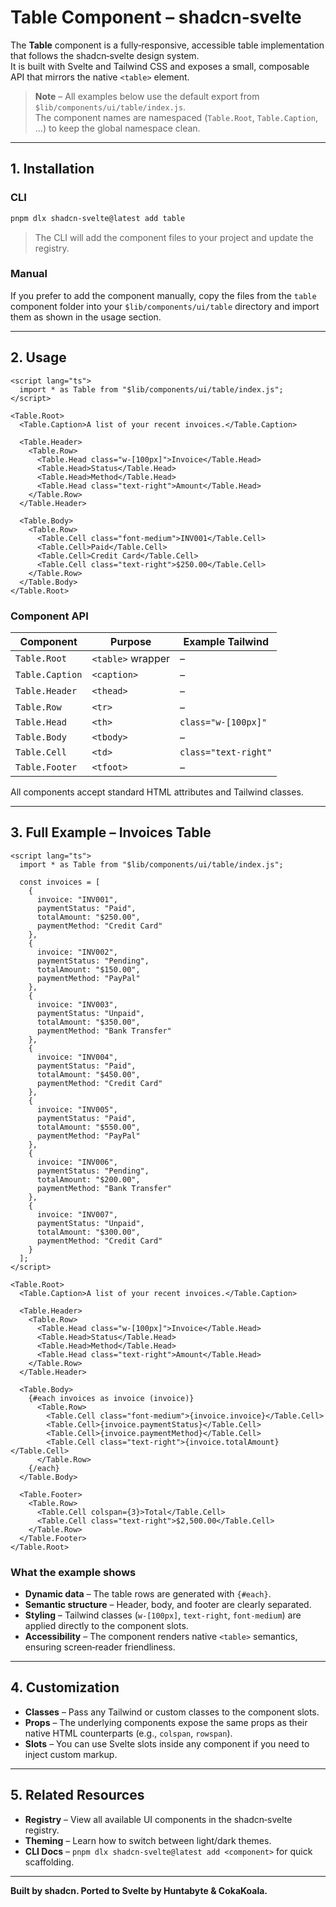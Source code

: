 # Table Component – shadcn‑svelte

The **Table** component is a fully‑responsive, accessible table implementation that follows the shadcn‑svelte design system.  
It is built with Svelte and Tailwind CSS and exposes a small, composable API that mirrors the native `<table>` element.

> **Note** – All examples below use the default export from `$lib/components/ui/table/index.js`.  
> The component names are namespaced (`Table.Root`, `Table.Caption`, …) to keep the global namespace clean.

---

## 1. Installation

### CLI

```bash
pnpm dlx shadcn-svelte@latest add table
```

> The CLI will add the component files to your project and update the registry.

### Manual

If you prefer to add the component manually, copy the files from the `table` component folder into your `$lib/components/ui/table` directory and import them as shown in the usage section.

---

## 2. Usage

```svelte
<script lang="ts">
  import * as Table from "$lib/components/ui/table/index.js";
</script>

<Table.Root>
  <Table.Caption>A list of your recent invoices.</Table.Caption>

  <Table.Header>
    <Table.Row>
      <Table.Head class="w-[100px]">Invoice</Table.Head>
      <Table.Head>Status</Table.Head>
      <Table.Head>Method</Table.Head>
      <Table.Head class="text-right">Amount</Table.Head>
    </Table.Row>
  </Table.Header>

  <Table.Body>
    <Table.Row>
      <Table.Cell class="font-medium">INV001</Table.Cell>
      <Table.Cell>Paid</Table.Cell>
      <Table.Cell>Credit Card</Table.Cell>
      <Table.Cell class="text-right">$250.00</Table.Cell>
    </Table.Row>
  </Table.Body>
</Table.Root>
```

### Component API

| Component | Purpose | Example Tailwind |
|-----------|---------|------------------|
| `Table.Root` | `<table>` wrapper | – |
| `Table.Caption` | `<caption>` | – |
| `Table.Header` | `<thead>` | – |
| `Table.Row` | `<tr>` | – |
| `Table.Head` | `<th>` | `class="w-[100px]"` |
| `Table.Body` | `<tbody>` | – |
| `Table.Cell` | `<td>` | `class="text-right"` |
| `Table.Footer` | `<tfoot>` | – |

All components accept standard HTML attributes and Tailwind classes.

---

## 3. Full Example – Invoices Table

```svelte
<script lang="ts">
  import * as Table from "$lib/components/ui/table/index.js";

  const invoices = [
    {
      invoice: "INV001",
      paymentStatus: "Paid",
      totalAmount: "$250.00",
      paymentMethod: "Credit Card"
    },
    {
      invoice: "INV002",
      paymentStatus: "Pending",
      totalAmount: "$150.00",
      paymentMethod: "PayPal"
    },
    {
      invoice: "INV003",
      paymentStatus: "Unpaid",
      totalAmount: "$350.00",
      paymentMethod: "Bank Transfer"
    },
    {
      invoice: "INV004",
      paymentStatus: "Paid",
      totalAmount: "$450.00",
      paymentMethod: "Credit Card"
    },
    {
      invoice: "INV005",
      paymentStatus: "Paid",
      totalAmount: "$550.00",
      paymentMethod: "PayPal"
    },
    {
      invoice: "INV006",
      paymentStatus: "Pending",
      totalAmount: "$200.00",
      paymentMethod: "Bank Transfer"
    },
    {
      invoice: "INV007",
      paymentStatus: "Unpaid",
      totalAmount: "$300.00",
      paymentMethod: "Credit Card"
    }
  ];
</script>

<Table.Root>
  <Table.Caption>A list of your recent invoices.</Table.Caption>

  <Table.Header>
    <Table.Row>
      <Table.Head class="w-[100px]">Invoice</Table.Head>
      <Table.Head>Status</Table.Head>
      <Table.Head>Method</Table.Head>
      <Table.Head class="text-right">Amount</Table.Head>
    </Table.Row>
  </Table.Header>

  <Table.Body>
    {#each invoices as invoice (invoice)}
      <Table.Row>
        <Table.Cell class="font-medium">{invoice.invoice}</Table.Cell>
        <Table.Cell>{invoice.paymentStatus}</Table.Cell>
        <Table.Cell>{invoice.paymentMethod}</Table.Cell>
        <Table.Cell class="text-right">{invoice.totalAmount}</Table.Cell>
      </Table.Row>
    {/each}
  </Table.Body>

  <Table.Footer>
    <Table.Row>
      <Table.Cell colspan={3}>Total</Table.Cell>
      <Table.Cell class="text-right">$2,500.00</Table.Cell>
    </Table.Row>
  </Table.Footer>
</Table.Root>
```

### What the example shows

- **Dynamic data** – The table rows are generated with `{#each}`.
- **Semantic structure** – Header, body, and footer are clearly separated.
- **Styling** – Tailwind classes (`w-[100px]`, `text-right`, `font-medium`) are applied directly to the component slots.
- **Accessibility** – The component renders native `<table>` semantics, ensuring screen‑reader friendliness.

---

## 4. Customization

- **Classes** – Pass any Tailwind or custom classes to the component slots.
- **Props** – The underlying components expose the same props as their native HTML counterparts (e.g., `colspan`, `rowspan`).
- **Slots** – You can use Svelte slots inside any component if you need to inject custom markup.

---

## 5. Related Resources

- **Registry** – View all available UI components in the shadcn‑svelte registry.
- **Theming** – Learn how to switch between light/dark themes.
- **CLI Docs** – `pnpm dlx shadcn-svelte@latest add <component>` for quick scaffolding.

---

**Built by shadcn. Ported to Svelte by Huntabyte & CokaKoala.**